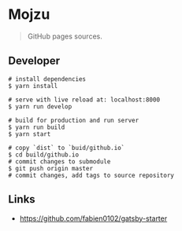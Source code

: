 # Mojzu

> GitHub pages sources.

## Developer

```Shell
# install dependencies
$ yarn install

# serve with live reload at: localhost:8000
$ yarn run develop

# build for production and run server
$ yarn run build
$ yarn start

# copy `dist` to `buid/github.io`
$ cd build/github.io
# commit changes to submodule
$ git push origin master
# commit changes, add tags to source repository
```

## Links

-   <https://github.com/fabien0102/gatsby-starter>

